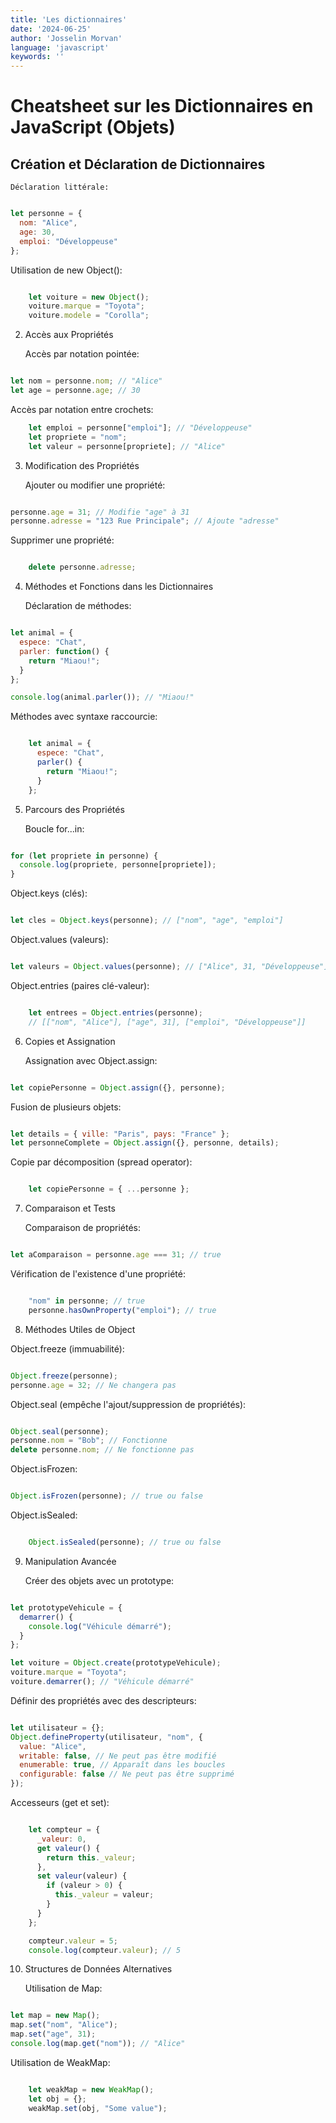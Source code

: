 ```yaml
---
title: 'Les dictionnaires'
date: '2024-06-25'
author: 'Josselin Morvan'
language: 'javascript'
keywords: ''
---
```


# Cheatsheet sur les Dictionnaires en JavaScript (Objets)
## Création et Déclaration de Dictionnaires

    Déclaration littérale:

```javascript

let personne = {
  nom: "Alice",
  age: 30,
  emploi: "Développeuse"
};
```
Utilisation de new Object():

```javascript

    let voiture = new Object();
    voiture.marque = "Toyota";
    voiture.modele = "Corolla";
```
2. Accès aux Propriétés

    Accès par notation pointée:

```javascript

let nom = personne.nom; // "Alice"
let age = personne.age; // 30
```

Accès par notation entre crochets:

```javascript
    let emploi = personne["emploi"]; // "Développeuse"
    let propriete = "nom";
    let valeur = personne[propriete]; // "Alice"
```
3. Modification des Propriétés

    Ajouter ou modifier une propriété:

```javascript

personne.age = 31; // Modifie "age" à 31
personne.adresse = "123 Rue Principale"; // Ajoute "adresse"
```
Supprimer une propriété:

```javascript

    delete personne.adresse;
```
4. Méthodes et Fonctions dans les Dictionnaires

    Déclaration de méthodes:

```javascript

let animal = {
  espece: "Chat",
  parler: function() {
    return "Miaou!";
  }
};

console.log(animal.parler()); // "Miaou!"
```

Méthodes avec syntaxe raccourcie:

```javascript

    let animal = {
      espece: "Chat",
      parler() {
        return "Miaou!";
      }
    };
```
5. Parcours des Propriétés

    Boucle for...in:

```javascript

for (let propriete in personne) {
  console.log(propriete, personne[propriete]);
}
```

Object.keys (clés):


```javascript

let cles = Object.keys(personne); // ["nom", "age", "emploi"]
```

Object.values (valeurs):

```javascript

let valeurs = Object.values(personne); // ["Alice", 31, "Développeuse"]
```

Object.entries (paires clé-valeur):

```javascript

    let entrees = Object.entries(personne);
    // [["nom", "Alice"], ["age", 31], ["emploi", "Développeuse"]]
```

6. Copies et Assignation

    Assignation avec Object.assign:

```javascript

let copiePersonne = Object.assign({}, personne);
```

Fusion de plusieurs objets:

```javascript

let details = { ville: "Paris", pays: "France" };
let personneComplete = Object.assign({}, personne, details);
```

Copie par décomposition (spread operator):

```javascript

    let copiePersonne = { ...personne };
```

7. Comparaison et Tests

    Comparaison de propriétés:

```javascript

let aComparaison = personne.age === 31; // true
```

Vérification de l'existence d'une propriété:

```javascript

    "nom" in personne; // true
    personne.hasOwnProperty("emploi"); // true
```

8. Méthodes Utiles de Object

Object.freeze (immuabilité):

```javascript

Object.freeze(personne);
personne.age = 32; // Ne changera pas
```

Object.seal (empêche l'ajout/suppression de propriétés):

```javascript

Object.seal(personne);
personne.nom = "Bob"; // Fonctionne
delete personne.nom; // Ne fonctionne pas
```

Object.isFrozen:

```javascript

Object.isFrozen(personne); // true ou false
```

Object.isSealed:

```javascript

    Object.isSealed(personne); // true ou false
```

9. Manipulation Avancée

    Créer des objets avec un prototype:

```javascript

let prototypeVehicule = {
  demarrer() {
    console.log("Véhicule démarré");
  }
};

let voiture = Object.create(prototypeVehicule);
voiture.marque = "Toyota";
voiture.demarrer(); // "Véhicule démarré"
```


Définir des propriétés avec des descripteurs:

```javascript

let utilisateur = {};
Object.defineProperty(utilisateur, "nom", {
  value: "Alice",
  writable: false, // Ne peut pas être modifié
  enumerable: true, // Apparaît dans les boucles
  configurable: false // Ne peut pas être supprimé
});
```

Accesseurs (get et set):

```javascript

    let compteur = {
      _valeur: 0,
      get valeur() {
        return this._valeur;
      },
      set valeur(valeur) {
        if (valeur > 0) {
          this._valeur = valeur;
        }
      }
    };

    compteur.valeur = 5;
    console.log(compteur.valeur); // 5
```

10. Structures de Données Alternatives

    Utilisation de Map:

```javascript

let map = new Map();
map.set("nom", "Alice");
map.set("age", 31);
console.log(map.get("nom")); // "Alice"
```

Utilisation de WeakMap:

```javascript

    let weakMap = new WeakMap();
    let obj = {};
    weakMap.set(obj, "Some value");
```
